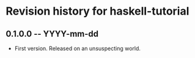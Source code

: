 # Revision history for haskell-tutorial

## 0.1.0.0 -- YYYY-mm-dd

* First version. Released on an unsuspecting world.
